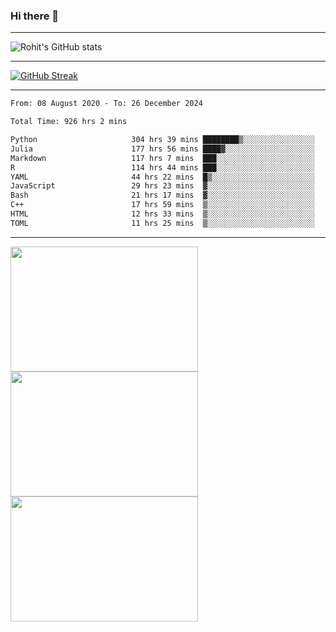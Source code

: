 ### Hi there 👋

<hr/>

![Rohit's GitHub stats](https://github-readme-stats.vercel.app/api?username=RohitRathore1&show_icons=true&theme=transparent)

<hr/>

[![GitHub Streak](http://github-readme-streak-stats.herokuapp.com?user=RohitRathore1&theme=dark&mode=weekly)](https://git.io/streak-stats)

<hr/>

<!--START_SECTION:waka-->

```txt
From: 08 August 2020 - To: 26 December 2024

Total Time: 926 hrs 2 mins

Python                     304 hrs 39 mins ████████▒░░░░░░░░░░░░░░░░   32.90 %
Julia                      177 hrs 56 mins ████▓░░░░░░░░░░░░░░░░░░░░   19.22 %
Markdown                   117 hrs 7 mins  ███░░░░░░░░░░░░░░░░░░░░░░   12.65 %
R                          114 hrs 44 mins ███░░░░░░░░░░░░░░░░░░░░░░   12.39 %
YAML                       44 hrs 22 mins  █▒░░░░░░░░░░░░░░░░░░░░░░░   04.79 %
JavaScript                 29 hrs 23 mins  ▓░░░░░░░░░░░░░░░░░░░░░░░░   03.17 %
Bash                       21 hrs 17 mins  ▓░░░░░░░░░░░░░░░░░░░░░░░░   02.30 %
C++                        17 hrs 59 mins  ▒░░░░░░░░░░░░░░░░░░░░░░░░   01.94 %
HTML                       12 hrs 33 mins  ▒░░░░░░░░░░░░░░░░░░░░░░░░   01.36 %
TOML                       11 hrs 25 mins  ▒░░░░░░░░░░░░░░░░░░░░░░░░   01.23 %
```

<!--END_SECTION:waka-->

<hr/>

<p>
  <img src="https://wakatime.com/share/@TeAmp0is0N/0205e68a-e5ed-48bf-b870-3c94c1fa77d3.svg" width="300" height="200">
  <img src="https://wakatime.com/share/@TeAmp0is0N/3935ee43-08a3-493e-8b95-60c1f9204b15.svg" width="300" height="200">
  <img src="https://wakatime.com/share/@TeAmp0is0N/8717aacc-7340-44e0-abb1-987dc9823fcd.svg" width="300" height="200">
</p>




